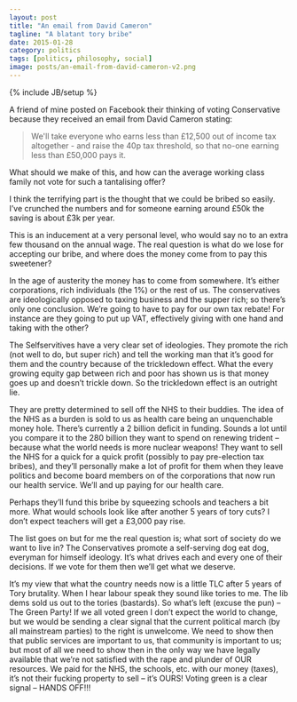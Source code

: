```yaml
---
layout: post
title: "An email from David Cameron"
tagline: "A blatant tory bribe"
date: 2015-01-28
category: politics
tags: [politics, philosophy, social]
image: posts/an-email-from-david-cameron-v2.png
---
```

{% include JB/setup %}

A friend of mine posted on Facebook their thinking of voting Conservative because they received an email from David Cameron stating:

<blockquote>We'll take everyone who earns less than £12,500 out of income tax altogether - and raise the 40p tax threshold, so that no-one earning less than £50,000 pays it.</blockquote>

What should we make of this, and how can the average working class family not vote for such a tantalising offer?

I think the terrifying part is the thought that we could be bribed so easily.  I’ve crunched the numbers and for someone earning around £50k the saving is about £3k per year.  

This is an inducement at a very personal level, who would say no to an extra few thousand on the annual wage.  The real question is what do we lose for accepting our bribe, and where does the money come from to pay this sweetener?  

In the age of austerity the money has to come from somewhere.  It’s either corporations, rich individuals (the 1%) or the rest of us.  The conservatives are ideologically opposed to taxing business and the supper rich; so there’s only one conclusion.  We’re going to have to pay for our own tax rebate! For instance are they going to put up VAT, effectively giving with one hand and taking with the other?

The Selfservitives have a very clear set of ideologies.  They promote the rich (not well to do, but super rich) and tell the working man that it’s good for them and the country because of the trickledown effect.  What the every growing equity gap between rich and poor has shown us is that money goes up and doesn’t trickle down.  So the trickledown effect is an outright lie.

They are pretty determined to sell off the NHS to their buddies.  The idea of the NHS as a burden is sold to us as health care being an unquenchable money hole.  There’s currently a 2 billion deficit in funding. Sounds a lot until you compare it to the 280 billion they want to spend on renewing trident – because what the world needs is more nuclear weapons! They want to sell the NHS for a quick for a quick profit (possibly to pay pre-election tax bribes), and they’ll personally make a lot of profit for them when they leave politics and become board members on of the corporations that now run our health service.  We’ll and up paying for our health care.

Perhaps they’ll fund this bribe by squeezing schools and teachers a bit more.  What would schools look like after another 5 years of tory cuts?  I don’t expect teachers will get a £3,000 pay rise.

The list goes on but for me the real question is; what sort of society do we want to live in?  The Conservatives promote a self-serving dog eat dog, everyman for himself ideology.  It’s what drives each and every one of their decisions.  If we vote for them then we’ll get what we deserve.

It’s my view that what the country needs now is a little TLC after 5 years of Tory brutality.  When I hear labour speak they sound like tories to me.  The lib dems sold us out to the tories (bastards).  So what’s left (excuse the pun) – The Green Party!  If we all voted green I don’t expect the world to change, but we would be sending a clear signal that the current political march (by all mainstream parties) to the right is unwelcome.  We need to show then that public services are important to us, that community is important to us; but most of all we need to show then in the only way we have legally available that we’re not satisfied with the rape and plunder of OUR resources.  We paid for the NHS, the schools, etc. with our money (taxes), it’s not their fucking property to sell – it’s OURS! Voting green is a clear signal – HANDS OFF!!!
